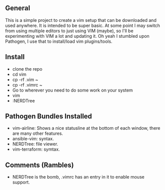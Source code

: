 ## General
This is a simple project to create a vim setup that can be downloaded and used anywhere. It is intended to be super basic. At some point I may switch from using multiple editors to just using VIM (maybe), so I'll be experimenting with VIM a lot and updating it. Oh yeah I stumbled upon Pathogen, I use that to install/load vim plugins/tools.

## Install
- clone the repo
- cd vim
- cp -rf .vim ~
- cp -rf .vimrc ~
- Go to wherever you need to do some work on your system
- vim
- :NERDTree

## Pathogen Bundles Installed
- vim-airline: Shows a nice statusline at the bottom of each window, there are many other features.
- ansible-vim: syntax.
- NERDTree: file viewer.
- vim-terraform: symtax.

## Comments (Rambles)
- NERDTree is the bomb, .vimrc has an entry in it to enable mouse support.

